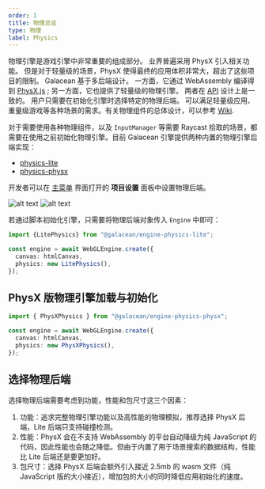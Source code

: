 ```yaml
---
order: 1
title: 物理总览 
type: 物理
label: Physics
---
```


物理引擎是游戏引擎中非常重要的组成部分。 业界普遍采用 PhysX 引入相关功能。 但是对于轻量级的场景，PhysX 使得最终的应用体积非常大，超出了这些项目的限制。 Galacean 基于多后端设计。 一方面，它通过 WebAssembly
编译得到 [PhysX.js](https://github.com/galacean/physX.js) ; 另一方面，它也提供了轻量级的物理引擎。
两者在 [API](https://github.com/galacean/engine/tree/main/packages/design/src/physics) 设计上是一致的。 用户只需要在初始化引擎时选择特定的物理后端。
可以满足轻量级应用、重量级游戏等各种场景的需求。有关物理组件的总体设计，可以参考 [Wiki](https://github.com/galacean/engine/wiki/Physical-system-design).

对于需要使用各种物理组件，以及 `InputManager` 等需要 Raycast 拾取的场景，都需要在使用之前初始化物理引擎。目前 Galacean 引擎提供两种内置的物理引擎后端实现：

 - [physics-lite](https://github.com/galacean/engine/tree/main/packages/physics-lite)
 - [physics-physx](https://github.com/galacean/engine/tree/main/packages/physics-physx)

开发者可以在 [主菜单](/docs/interface/menu) 界面打开的 **项目设置** 面板中设置物理后端。

![alt text](https://mdn.alipayobjects.com/huamei_3zduhr/afts/img/A*LO_FRIsaIzIAAAAAAAAAAAAADsJ_AQ/original)
![alt text](https://mdn.alipayobjects.com/huamei_3zduhr/afts/img/A*ZvWdQqEfIKoAAAAAAAAAAAAADsJ_AQ/original)

若通过脚本初始化引擎，只需要将物理后端对象传入 `Engine` 中即可：

```typescript
import {LitePhysics} from "@galacean/engine-physics-lite";

const engine = await WebGLEngine.create({
  canvas: htmlCanvas,
  physics: new LitePhysics(),
});
```

## PhysX 版物理引擎加载与初始化

```typescript
import { PhysXPhysics } from "@galacean/engine-physics-physx";

const engine = await WebGLEngine.create({
  canvas: htmlCanvas,
  physics: new PhysXPhysics(),
});
```

## 选择物理后端
选择物理后端需要考虑到功能，性能和包尺寸这三个因素：
1. 功能：追求完整物理引擎功能以及高性能的物理模拟，推荐选择 PhysX 后端，Lite 后端只支持碰撞检测。
2. 性能：PhysX 会在不支持 WebAssembly 的平台自动降级为纯 JavaScript 的代码，因此性能也会随之降低。但由于内置了用于场景搜索的数据结构，性能比 Lite 后端还是要更加好。
3. 包尺寸：选择 PhysX 后端会额外引入接近 2.5mb 的 wasm 文件（纯 JavaScript 版的大小接近），增加包的大小的同时降低应用初始化的速度。

